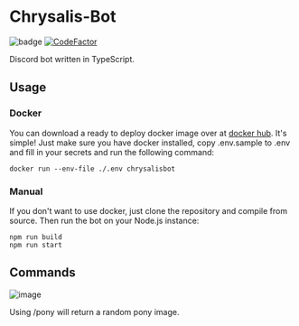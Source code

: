 # Chrysalis-Bot

![badge](https://img.shields.io/badge/UwU-Made%20with%20love%20%3C3-ff69b4) [![CodeFactor](https://www.codefactor.io/repository/github/annathorne/chrysalis-bot/badge/main)](https://www.codefactor.io/repository/github/annathorne/chrysalis-bot/overview/main)

Discord bot written in TypeScript.

## Usage

### Docker

You can download a ready to deploy docker image over at [docker hub](https://hub.docker.com/repository/docker/annathorne/chrysalisbot).
It's simple! Just make sure you have docker installed, copy .env.sample to .env and fill in your secrets and run the following command:

```docker
docker run --env-file ./.env chrysalisbot
```

### Manual

If you don't want to use docker, just clone the repository and compile from source. Then run the bot on your Node.js instance:

```npm
npm run build
npm run start
```

## Commands

![image](https://github.com/AnnaThorne/Chrysalis-Bot/assets/111367090/3c198d6a-c5bb-4b4c-9e13-195f551c4339)


Using /pony will return a random pony image.
